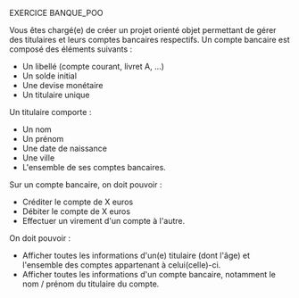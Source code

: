 EXERCICE BANQUE_POO

Vous êtes chargé(e) de créer un projet orienté objet permettant de gérer des titulaires et leurs comptes bancaires respectifs.
Un compte bancaire est composé des éléments suivants :
- Un libellé (compte courant, livret A, ...)
- Un solde initial
- Une devise monétaire
- Un titulaire unique

Un titulaire comporte :
- Un nom
- Un prénom
- Une date de naissance
- Une ville
- L'ensemble de ses comptes bancaires.

Sur un compte bancaire, on doit pouvoir :
- Créditer le compte de X euros
- Débiter le compte de X euros
- Effectuer un virement d'un compte à l'autre.

On doit pouvoir :
- Afficher toutes les informations d'un(e) titulaire (dont l'âge) et l'ensemble des comptes appartenant à celui(celle)-ci.
- Afficher toutes les informations d'un compte bancaire, notamment le nom / prénom du titulaire du compte.
